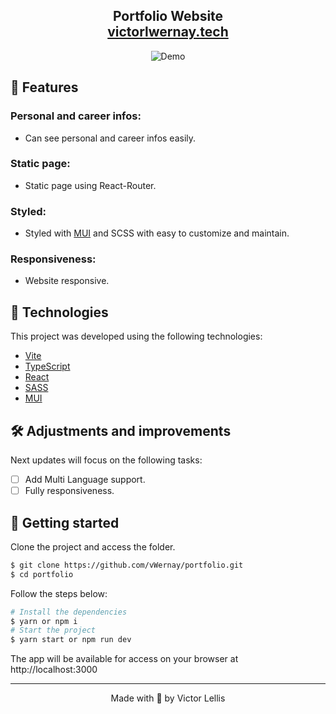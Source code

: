 <h2 align="center">
  Portfolio Website<br/>
  <a href="https://victorlwernay.tech" target="_blank">victorlwernay.tech</a>
</h2>
<div align="center">
  <img alt="Demo" src="./github/smartmockups_l23mqn4e.png" />
</div>

## 🔧 Features

### Personal and career infos:
- Can see personal and career infos easily.

### Static page:
- Static page using React-Router.

### Styled:
- Styled with [MUI](https://mui.com) and SCSS with easy to customize and maintain.

### Responsiveness:
- Website responsive.

## 🧪 Technologies

This project was developed using the following technologies:

- [Vite](https://vitejs.dev)
- [TypeScript](https://www.typescriptlang.org)
- [React](https://reactjs.org)
- [SASS](https://sass-lang.com)
- [MUI](https://mui.com)

## 🛠️ Adjustments and improvements

Next updates will focus on the following tasks:

- [ ] Add Multi Language support. 
- [ ] Fully responsiveness.

## 🚀 Getting started

Clone the project and access the folder.

```bash
$ git clone https://github.com/vWernay/portfolio.git
$ cd portfolio
```

Follow the steps below:
```bash
# Install the dependencies
$ yarn or npm i
# Start the project
$ yarn start or npm run dev
```
The app will be available for access on your browser at http://localhost:3000


---

<p align="center">Made with 💜 by Victor Lellis</p>
